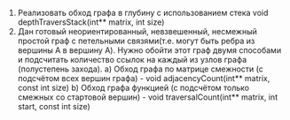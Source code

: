 1. Реализовать обход графа в глубину с использованием стека void depthTraversStack(int** matrix, int size)
2. Дан готовый неориентированный, невзвешенный, несмежный простой граф с петельными связями(т.е. могут быть ребра из вершины A в вершину A).
Нужно обойти этот граф двумя способами и подсчитать количество ссылок на каждый из узлов графа (полустепень захода).
a) Обход графа по матрице смежности (с подсчётом всех вершин графа) - void adjacencyCount(int** matrix, const int size)
b) Обход графа функцией (с подсчётом только смежных со стартовой вершин) - void traversalCount(int** matrix, int start, const int size)

